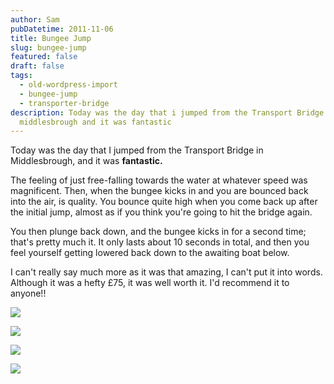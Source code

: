 ```yaml
---
author: Sam
pubDatetime: 2011-11-06
title: Bungee Jump
slug: bungee-jump
featured: false
draft: false
tags:
  - old-wordpress-import
  - bungee-jump
  - transporter-bridge
description: Today was the day that i jumped from the Transport Bridge in
  middlesbrough and it was fantastic
---
```

Today was the day that I jumped from the Transport Bridge in Middlesbrough, and it was **fantastic.**

The feeling of just free-falling towards the water at whatever speed was magnificent. Then, when the bungee kicks in and you are bounced back into the air, is quality. You bounce quite high when you come back up after the initial jump, almost as if you think you're going to hit the bridge again.

You then plunge back down, and the bungee kicks in for a second time; that's pretty much it. It only lasts about 10 seconds in total, and then you feel yourself getting lowered back down to the awaiting boat below.

I can't really say much more as it was that amazing, I can't put it into words. Although it was a hefty £75, it was well worth it. I'd recommend it to anyone!!

![](/assets/2011/2011-11-06-bungee-jump_6320228378_o.jpg)

![](/assets/2011/2011-11-06-bungee-jump_6320228378_o.jpg)

![](/assets/2011/2011-11-06-bungee-jump_6319747407_o.jpg)

![](/assets/2011/2011-11-06-bungee-jump_6320290722_o.jpg)